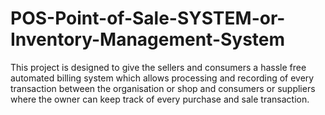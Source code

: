 # POS-Point-of-Sale-SYSTEM-or-Inventory-Management-System
This project is designed to give the sellers and consumers a hassle free automated billing system which allows processing and recording of every transaction between the organisation or shop and consumers or suppliers where the owner can keep track of every purchase and sale transaction.
